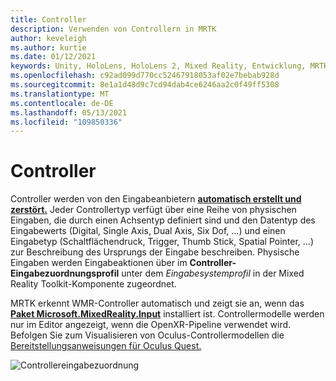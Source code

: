 ```yaml
---
title: Controller
description: Verwenden von Controllern in MRTK
author: keveleigh
ms.author: kurtie
ms.date: 01/12/2021
keywords: Unity, HoloLens, HoloLens 2, Mixed Reality, Entwicklung, MRTK, Controller,
ms.openlocfilehash: c92ad099d770cc52467918053af02e7bebab928d
ms.sourcegitcommit: 8e1a1d48d9c7cd94dab4ce6246aa2c0f49ff5308
ms.translationtype: MT
ms.contentlocale: de-DE
ms.lasthandoff: 05/13/2021
ms.locfileid: "109850336"
---
```

# <a name="controllers"></a>Controller

Controller werden von den Eingabeanbietern [**automatisch erstellt und zerstört.**](input-providers.md) Jeder Controllertyp verfügt  über eine Reihe von physischen Eingaben, die durch einen Achsentyp definiert sind und den Datentyp des Eingabewerts (Digital, Single Axis, Dual Axis, Six Dof, ...) und einen Eingabetyp (Schaltflächendruck, Trigger, Thumb Stick, Spatial Pointer, ...) zur Beschreibung des Ursprungs der Eingabe beschreiben.  Physische Eingaben werden  Eingabeaktionen über im **Controller-Eingabezuordnungsprofil** unter dem *Eingabesystemprofil* in der Mixed Reality Toolkit-Komponente zugeordnet.

MRTK erkennt WMR-Controller automatisch und zeigt sie an, wenn das [**Paket Microsoft.MixedReality.Input**](/windows/mixed-reality/develop/unity/unity-reverb-g2-controllers#installing-microsoftmixedrealityinput-with-the-mixed-reality-feature-tool) installiert ist. Controllermodelle werden nur im Editor angezeigt, wenn die OpenXR-Pipeline verwendet wird. Befolgen Sie zum Visualisieren von Oculus-Controllermodellen die [Bereitstellungsanweisungen für Oculus Quest.](/windows/mixed-reality/mrtk-unity/supported-devices/oculus-quest-mrtk.md)

![Controllereingabezuordnung](../images/input/ControllerInputMapping.png)